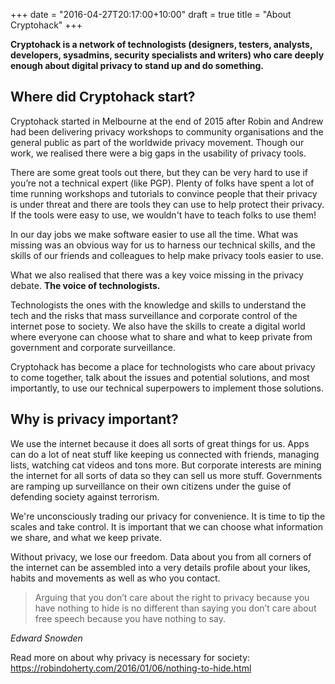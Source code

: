 +++
date = "2016-04-27T20:17:00+10:00"
draft = true
title = "About Cryptohack"
+++

__Cryptohack is a network of technologists (designers, testers, analysts, developers, sysadmins, security specialists and writers) who care deeply enough about digital privacy to stand up and do something.__

Where did Cryptohack start?
---------------------------

Cryptohack started in Melbourne at the end of 2015 after Robin and Andrew had been delivering privacy workshops to community organisations and the general public as part of the worldwide privacy movement. Though our work, we realised there were a big gaps in the usability of privacy tools.

There are some great tools out there, but they can be very hard to use if you’re not a technical expert (like PGP). Plenty of folks have spent a lot of time running workshops and tutorials to convince people that their privacy is under threat and there are tools they can use to help protect their privacy. If the tools were easy to use, we wouldn't have to teach folks to use them!

In our day jobs we make software easier to use all the time. What was missing was an obvious way for us to harness our technical skills, and the skills of our friends and colleagues to help make privacy tools easier to use.

What we also realised that there was a key voice missing in the privacy debate. __The voice of technologists.__ 

Technologists the ones with the knowledge and skills to understand the tech and the risks that mass surveillance and corporate control of the internet pose to society. We also have the skills to create a digital world where everyone can choose what to share and what to keep private from government and corporate surveillance.

Cryptohack has become a place for technologists who care about privacy to come together, talk about the issues and potential solutions, and most importantly, to use our technical superpowers to implement those solutions.

Why is privacy important?
-------------------------

We use the internet because it does all sorts of great things for us. Apps can do a lot of neat stuff like keeping us connected with friends, managing lists, watching cat videos and tons more. But corporate interests are mining the internet for all sorts of data so they can sell us more stuff. Governments are ramping up surveillance on their own citizens under the guise of defending society against terrorism.

We're unconsciously trading our privacy for convenience. It is time to tip the scales and take control. It is important that we can choose what information we share, and what we keep private.

Without privacy, we lose our freedom. Data about you from all corners of the internet can be assembled into a very details profile about your likes, habits and movements as well as who you contact.

> Arguing that you don’t care about the right to privacy because you have nothing to hide is no different than saying you don’t care about free speech because you have nothing to say.

_Edward Snowden_

Read more on about why privacy is necessary for society: https://robindoherty.com/2016/01/06/nothing-to-hide.html
